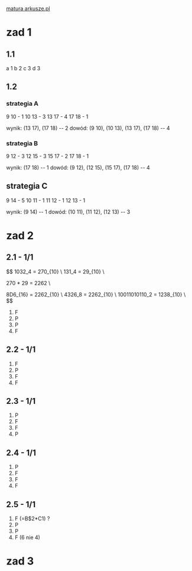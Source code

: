 [matura arkusze.pl](https://arkusze.pl/matura-informatyka-2015-maj-poziom-rozszerzony/)

# zad 1
## 1.1
a 1
b 2
c 3
d 3


## 1.2
### strategia A
9 10 - 1
10 13 - 3
13 17 - 4
17 18 - 1

wynik: (13 17), (17 18) -- 2
dowód: (9 10), (10 13), (13 17), (17 18) -- 4

### strategia B
9 12 - 3
12 15 - 3
15 17 - 2
17 18 - 1

wynik: (17 18) -- 1
dowód: (9 12), (12 15), (15 17), (17 18) -- 4


## strategia C
9 14 - 5
10 11 - 1
11 12 - 1
12 13 - 1

wynik: (9 14) -- 1
dowód: (10 11), (11 12), (12 13) -- 3



# zad 2
## 2.1 - 1/1
$$
1032_4 = 270_{10} \\
131_4 = 29_{10} \\

270 * 29 = 2262 \\

8D6_{16} = 2262_{10} \\
4326_8 = 2262_{10} \\
10011010110_2 = 1238_{10} \\
$$

1. F
2. P
3. P
4. F


## 2.2 - 1/1
1. F
2. P
3. F
4. F


## 2.3 - 1/1 
1. P
2. F
3. F
4. P


## 2.4 - 1/1
1. P
2. F
3. F
4. F


## 2.5 - 1/1
1. F (=B$2*C1) ?
2. P
3. P
4. F (6 nie 4)



# zad 3